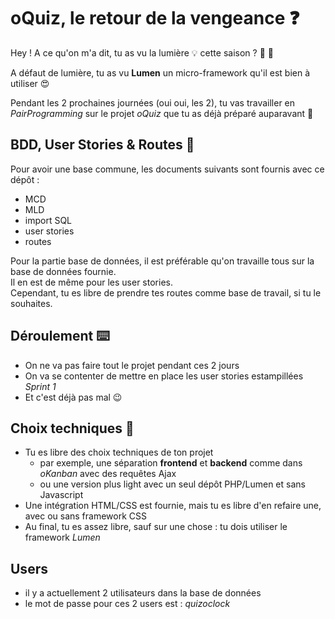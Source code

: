 # oQuiz, le retour de la vengeance :question:

Hey ! A ce qu'on m'a dit, tu as vu la lumière :bulb: cette saison ? :door: :running:

A défaut de lumière, tu as vu **Lumen** un micro-framework qu'il est bien à utiliser :heart_eyes:

Pendant les 2 prochaines journées (oui oui, les 2), tu vas travailler en _PairProgramming_ sur le projet _oQuiz_ que tu as déjà préparé auparavant :tada:

## BDD, User Stories & Routes :construction:

Pour avoir une base commune, les documents suivants sont fournis avec ce dépôt :
- MCD
- MLD
- import SQL
- user stories
- routes

Pour la partie base de données, il est préférable qu'on travaille tous sur la base de données fournie.  
Il en est de même pour les user stories.  
Cependant, tu es libre de prendre tes routes comme base de travail, si tu le souhaites.

## Déroulement :keyboard:

- On ne va pas faire tout le projet pendant ces 2 jours
- On va se contenter de mettre en place les user stories estampillées _Sprint 1_
- Et c'est déjà pas mal :wink:

## Choix techniques :thinking:

- Tu es libre des choix techniques de ton projet
    - par exemple, une séparation **frontend** et **backend** comme dans _oKanban_ avec des requêtes Ajax
    - ou une version plus light avec un seul dépôt PHP/Lumen et sans Javascript
- Une intégration HTML/CSS est fournie, mais tu es libre d'en refaire une, avec ou sans framework CSS
- Au final, tu es assez libre, sauf sur une chose : tu dois utiliser le framework _Lumen_

## Users

- il y a actuellement 2 utilisateurs dans la base de données
- le mot de passe pour ces 2 users est : _quizoclock_